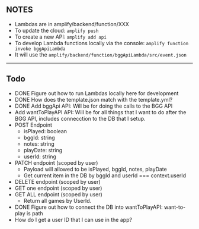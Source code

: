 ## NOTES

- Lambdas are in amplify/backend/function/XXX
- To update the cloud: `amplify push`
- To create a new API: `amplify add api`
- To develop Lambda functions locally via the console: `amplify function invoke bggApiLambda`
- It will use the `amplify/backend/function/bggApiLambda/src/event.json`

---

## Todo

- DONE Figure out how to run Lambdas locally here for development
- DONE How does the template.json match with the template.yml?
- DONE Add bggApi API: Will be for doing the calls to the BGG API
- Add wantToPlayAPI API: Will be for all things that I want to do after the BGG API, includes connecction to the DB that I setup.
- POST Endpoint
  - isPlayed: boolean
  - bggId: string
  - notes: string
  - playDate: string
  - userId: string
- PATCH endpoint (scoped by user)
  - Payload will allowed to be isPlayed, bggId, notes, playDate
  - Get current item in the DB by bggId and userId === context.userId
- DELETE endpoint (scoped by user)
- GET one endpoint (scoped by user)
- GET ALL endpoint (scoped by user)
  - Return all games by UserId.
- DONE Figure out how to connect the DB into wantToPlayAPI: want-to-play is path
- How do I get a user ID that I can use in the app?
